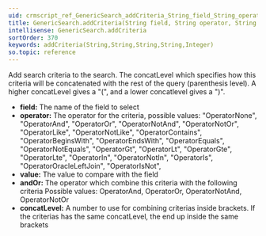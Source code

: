 ```yaml
---
uid: crmscript_ref_GenericSearch_addCriteria_String_field_String_operator_String_value_String_andOr_Integer_concatLevel
title: GenericSearch.addCriteria(String field, String operator, String value, String andOr, Integer concatLevel)
intellisense: GenericSearch.addCriteria
sortOrder: 370
keywords: addCriteria(String,String,String,String,Integer)
so.topic: reference
---
```



Add search criteria to the search.
The concatLevel which specifies how this criteria will be concatenated with the rest of the query (parenthesis level).
A higher concatLevel gives a "(", and a lower concatlevel gives a ")".



* **field:** The name of the field to select
* **operator:** The operator for the criteria, possible values:
  "OperatorNone",
  "OperatorAnd",
  "OperatorOr",
  "OperatorNotAnd",
  "OperatorNotOr",
  "OperatorLike",
  "OperatorNotLike",
  "OperatorContains",
  "OperatorBeginsWith",
  "OperatorEndsWith",
  "OperatorEquals",
  "OperatorNotEquals",
  "OperatorGt",
  "OperatorLt",
  "OperatorGte",
  "OperatorLte",
  "OperatorIn",
  "OperatorNotIn",
  "OperatorIs",
  "OperatorOracleLeftJoin",
  "OperatorIsNot",
* **value:** The value to compare with the field
* **andOr:** The operator which combine this criteria with the following criteria
  Possible values:
  OperatorAnd, OperatorOr, OperatorNotAnd, OperatorNotOr
* **concatLevel:** A number to use for combining criterias inside brackets. If the criterias has the same concatLevel, the end up inside the same brackets



